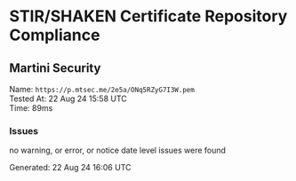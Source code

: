 # STIR/SHAKEN Certificate Repository Compliance

## Martini Security

Name: `https://p.mtsec.me/2e5a/ONq5RZyG7I3W.pem`\
Tested At: 22 Aug 24 15:58 UTC\
Time: 89ms

### Issues

no warning, or error, or notice date level issues were found

Generated: 22 Aug 24 16:06 UTC